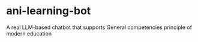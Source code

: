 # ani-learning-bot
A real LLM-based chatbot that supports General competencies principle of modern education
